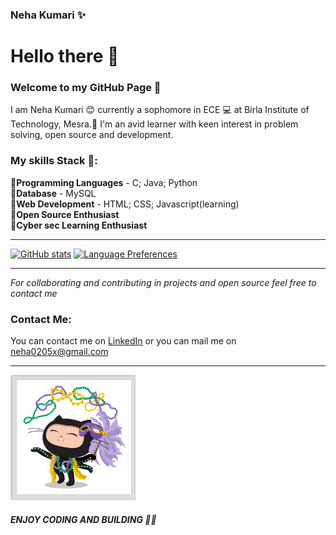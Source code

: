 ### Neha Kumari ✨ 

<!--
**neha0205x/neha0205x** is a ✨ _special_ ✨ repository because its `README.md` (this file) appears on your GitHub profile.

Here are some ideas to get you started:

- 🔭 I’m currently working on ...
- 🌱 I’m currently learning ...
- 👯 I’m looking to collaborate on ...
- 🤔 I’m looking for help with ...
- 💬 Ask me about ...
- 📫 How to reach me: ...
- 😄 Pronouns: ...
- ⚡ Fun fact: ...
-->

# **Hello there 👋**
### **Welcome to my GitHub Page 🤗**
I am Neha Kumari 😊 currently a sophomore in ECE 💻 at Birla Institute of Technology, Mesra.🏫 I'm an avid learner with keen interest in problem solving, open source and development.
<!--
**neha0205x/neha0205x** is a ✨ _special_ ✨ repository because its `README.md` (this file) appears on your GitHub profile.-->

### My skills Stack 🎀:
🔹**Programming Languages** - C; Java; Python\
🔹**Database** - MySQL\
🔹**Web Development** - HTML; CSS; Javascript(learning)<br>
🔹**Open Source Enthusiast**\
🔹**Cyber sec Learning Enthusiast**

***

[![ GitHub stats](https://github-readme-stats.vercel.app/api?username=neha0205x&show_icons=true&theme=gruvbox)](https://github.com/neha0205x/github-readme-stats)
[![Language Preferences](https://github-readme-stats.vercel.app/api/top-langs/?username=neha0205x&layout=compact&theme=gruvbox)](https://github.com/neha0205x/github-readme-stats) 

***

_For collaborating and contributing in projects and open source feel free to contact me_

### Contact Me:
You can contact me on [LinkedIn](https://www.linkedin.com/in//) or you can mail me on neha0205x@gmail.com

***
<img height="200" src="https://raw.githubusercontent.com/neha0205x/neha0205x/main/ggit.png"><br>
##### **ENJOY CODING AND BUILDING 🤩🤩**
